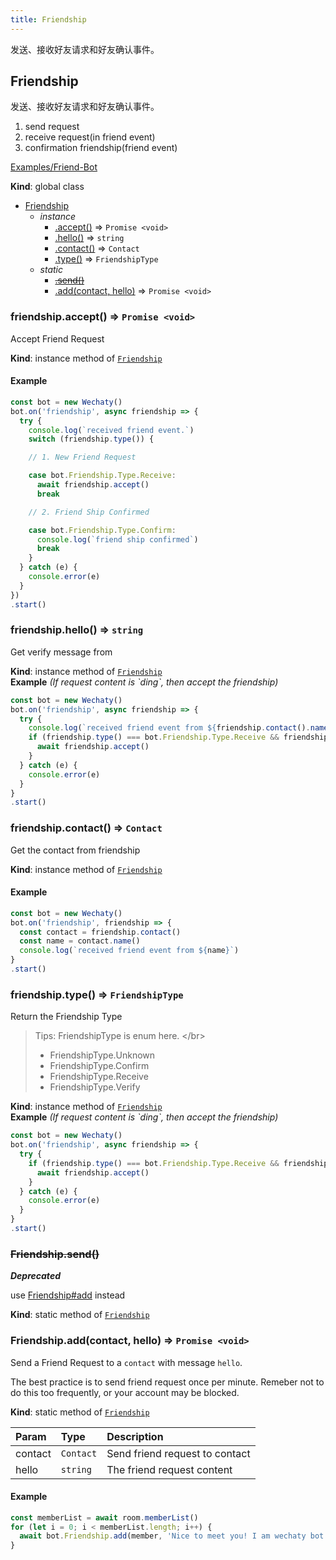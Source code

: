 ```yaml
---
title: Friendship
---
```


发送、接收好友请求和好友确认事件。

## Friendship

发送、接收好友请求和好友确认事件。

1. send request
2. receive request\(in friend event\)
3. confirmation friendship\(friend event\)

[Examples/Friend-Bot](https://github.com/wechaty/wechaty/blob/1523c5e02be46ebe2cc172a744b2fbe53351540e/examples/friend-bot.ts)

**Kind**: global class

* [Friendship](friendship.md#Friendship)
  * _instance_
    * [.accept\(\)](friendship.md#Friendship+accept) ⇒ `Promise <void>`
    * [.hello\(\)](friendship.md#Friendship+hello) ⇒ `string`
    * [.contact\(\)](friendship.md#Friendship+contact) ⇒ `Contact`
    * [.type\(\)](friendship.md#Friendship+type) ⇒ `FriendshipType`
  * _static_
    * [~~.send\(\)~~](friendship.md#Friendship.send)
    * [.add\(contact, hello\)](friendship.md#Friendship.add) ⇒ `Promise <void>`

### friendship.accept\(\) ⇒ `Promise <void>`

Accept Friend Request

**Kind**: instance method of [`Friendship`](friendship.md#Friendship)  

#### Example

```javascript
const bot = new Wechaty()
bot.on('friendship', async friendship => {
  try {
    console.log(`received friend event.`)
    switch (friendship.type()) {

    // 1. New Friend Request

    case bot.Friendship.Type.Receive:
      await friendship.accept()
      break

    // 2. Friend Ship Confirmed

    case bot.Friendship.Type.Confirm:
      console.log(`friend ship confirmed`)
      break
    }
  } catch (e) {
    console.error(e)
  }
})
.start()
```

### friendship.hello\(\) ⇒ `string`

Get verify message from

**Kind**: instance method of [`Friendship`](friendship.md#Friendship)  
**Example** _\(If request content is \`ding\`, then accept the friendship\)_

```javascript
const bot = new Wechaty()
bot.on('friendship', async friendship => {
  try {
    console.log(`received friend event from ${friendship.contact().name()}`)
    if (friendship.type() === bot.Friendship.Type.Receive && friendship.hello() === 'ding') {
      await friendship.accept()
    }
  } catch (e) {
    console.error(e)
  }
}
.start()
```

### friendship.contact\(\) ⇒ `Contact`

Get the contact from friendship

**Kind**: instance method of [`Friendship`](friendship.md#Friendship)  

#### Example

```javascript
const bot = new Wechaty()
bot.on('friendship', friendship => {
  const contact = friendship.contact()
  const name = contact.name()
  console.log(`received friend event from ${name}`)
}
.start()
```

### friendship.type\(\) ⇒ `FriendshipType`

Return the Friendship Type

> Tips: FriendshipType is enum here. &lt;/br&gt;
>
> * FriendshipType.Unknown
> * FriendshipType.Confirm
> * FriendshipType.Receive
> * FriendshipType.Verify

**Kind**: instance method of [`Friendship`](friendship.md#Friendship)  
**Example** _\(If request content is \`ding\`, then accept the friendship\)_

```javascript
const bot = new Wechaty()
bot.on('friendship', async friendship => {
  try {
    if (friendship.type() === bot.Friendship.Type.Receive && friendship.hello() === 'ding') {
      await friendship.accept()
    }
  } catch (e) {
    console.error(e)
  }
}
.start()
```

### ~~Friendship.send\(\)~~

_**Deprecated**_

use [Friendship\#add](friendship.md#friendship-add-contact-hello-promise) instead

**Kind**: static method of [`Friendship`](friendship.md#Friendship)

### Friendship.add\(contact, hello\) ⇒ `Promise <void>`

Send a Friend Request to a `contact` with message `hello`.

The best practice is to send friend request once per minute. Remeber not to do this too frequently, or your account may be blocked.

**Kind**: static method of [`Friendship`](friendship.md#Friendship)

| Param | Type | Description |
| :--- | :--- | :--- |
| contact | `Contact` | Send friend request to contact |
| hello | `string` | The friend request content |

#### Example

```javascript
const memberList = await room.memberList()
for (let i = 0; i < memberList.length; i++) {
  await bot.Friendship.add(member, 'Nice to meet you! I am wechaty bot!')
}
```
